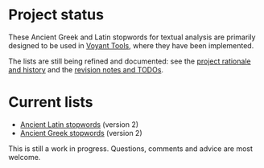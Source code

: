 # Project status

These Ancient Greek and Latin stopwords for textual analysis are primarily designed to be used in [Voyant Tools](http://voyant-tools.org/), where they have been implemented.

The lists are still being refined and documented: see the [project rationale and history](rationale.md) and the [revision notes and TODOs](revision_notes.md).

# Current lists

* [Ancient Latin stopwords](stopwords_latin.txt) (version 2)
* [Ancient Greek stopwords](stopwords_greek.txt) (version 2)

This is still a work in progress. Questions, comments and advice are most welcome.
